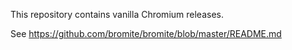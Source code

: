 This repository contains vanilla Chromium releases.

See https://github.com/bromite/bromite/blob/master/README.md
